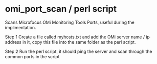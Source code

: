 # omi_port_scan / perl script
Scans Microfocus OMi Monitoring Tools Ports, useful during the implimentation. 

Step 1 Create a file called myhosts.txt and add the OMi  server name / ip address in it, copy this file into the same folder as the perl script.

Step 2 Run the perl script, it should ping the server and scan through the common ports in the script

